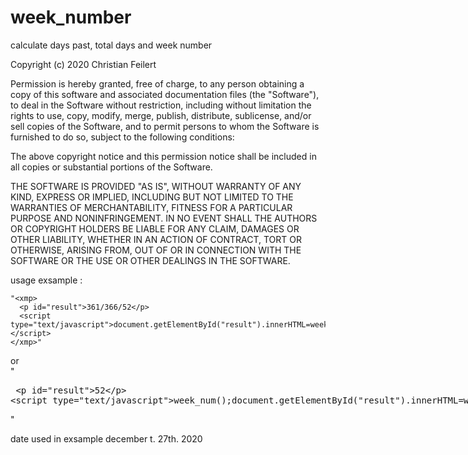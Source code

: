 # week_number
calculate days past, total days and week number

Copyright (c) 2020 Christian Feilert

Permission is hereby granted, free of charge, to any person obtaining a copy of this software and associated documentation files (the "Software"), to deal in the Software without restriction, including without limitation the rights to use, copy, modify, merge, publish, distribute, sublicense, and/or sell copies of the Software, and to permit persons to whom the Software is furnished to do so, subject to the following conditions:

The above copyright notice and this permission notice shall be included in all copies or substantial portions of the Software.

THE SOFTWARE IS PROVIDED "AS IS", WITHOUT WARRANTY OF ANY KIND, EXPRESS OR IMPLIED, INCLUDING BUT NOT LIMITED TO THE WARRANTIES OF MERCHANTABILITY, FITNESS FOR A PARTICULAR PURPOSE AND NONINFRINGEMENT. IN NO EVENT SHALL THE AUTHORS OR COPYRIGHT HOLDERS BE LIABLE FOR ANY CLAIM, DAMAGES OR OTHER LIABILITY, WHETHER IN AN ACTION OF CONTRACT, TORT OR OTHERWISE, ARISING FROM, OUT OF OR IN CONNECTION WITH THE SOFTWARE OR THE USE OR OTHER DEALINGS IN THE SOFTWARE.

usage exsample :

    "<xmp>
      <p id="result">361/366/52</p>
      <script type="text/javascript">document.getElementById("result").innerHTML=week_num();</script>
    </xmp>"
or  
  "<xmp>
      <p id="result">52</p>
      <script type="text/javascript">week_num();document.getElementById("result").innerHTML=week_number;</script>
    </xmp>"
    
 date used in exsample december t. 27th. 2020
